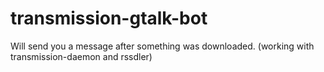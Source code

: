 transmission-gtalk-bot
======================

Will send you a message after something was downloaded. (working with transmission-daemon and rssdler)
